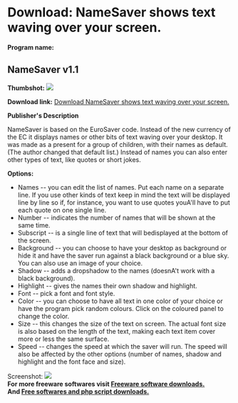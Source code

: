 # Download: NameSaver shows text waving over your screen.

**Program name:**

## NameSaver v1.1

  
**Thumbshot:** ![](http://www.freewarefiles.com/screenshot/namesaver_md.gif)   
  
**Download link:** [Download NameSaver shows text waving over your screen.](http://freesoftwares.boysofts.com/NameSaver-V_program_3171.html)  
  


**Publisher's Description**  
  


NameSaver is based on the EuroSaver code. Instead of the new currency of the EC it displays names or other bits of text waving over your desktop. It was made as a present for a group of children, with their names as default. (The author changed that default list.) Instead of names you can also enter other types of text, like quotes or short jokes. 

**Options:**

  * Names -- you can edit the list of names. Put each name on a separate line. If you use other kinds of text keep in mind the text will be displayed line by line so if, for instance, you want to use quotes youA'll have to put each quote on one single line. 
  * Number -- indicates the number of names that will be shown at the same time. 
  * Subscript -- is a single line of text that will bedisplayed at the bottom of the screen. 
  * Background -- you can choose to have your desktop as background or hide it and have the saver run against a black background or a blue sky. You can also use an image of your choice. 
  * Shadow -- adds a dropshadow to the names (doesnA't work with a black background). 
  * Highlight -- gives the names their own shadow and highlight. 
  * Font -- pick a font and font style. 
  * Color -- you can choose to have all text in one color of your choice or have the program pick random colours. Click on the coloured panel to change the color. 
  * Size -- this changes the size of the text on screen. The actual font size is also based on the length of the text, making each text item cover more or less the same surface. 
  * Speed -- changes the speed at which the saver will run. The speed will also be affected by the other options (number of names, shadow and highlight and the font face and size). 

  
  
Screenshot: ![](http://www.freewarefiles.com/screenshot/namesaver.gif)   
**For more freeware softwares visit [Freeware software downloads.](http://freesoftwares.boysofts.com/)**   
**And [Free softwares and php script downloads.](http://www.boysofts.com/)**
